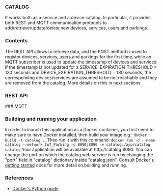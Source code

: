 ### CATALOG
It works both as a service and a device catalog.
In particular, it provides both REST and MQTT communication protocols to add/retrieve/update/delete new devices, services, users and parkings.

### Contents
The REST API allows to retrieve data, and the POST method is used to register devices, services, users and parkings for the first time, while an MQTT subscriber is used to update the timestamp of devices and services: if the timestamp is not updated for a SERVICE_EXPIRATION_THRESHOLD = 120 seconds and DEVICE_EXPIRATION_THRESHOLD =  180 seconds, the corresponding devices/services are assumed to be not reachable and they are removed from the catalog.
More details on this in next sections.

### REST API

### MQTT

### Building and running your application
In order to launch this application as a Docker container, you first need to make sure to have Docker installed, then build your image e.g.: `docker build -t catalog .`.
Then run it with this command: `docker run -d --name catalog --network IoT_Parking -p 8090:8090 -v catalog:/app/catalog catalog`
Your application will be available at http://catalog:8090.
You can change the port on which the catalog web service is run by changing the "port" field in "catalog" dictionary inside "catalog.json".
Consult Docker's [getting started](https://docs.docker.com/)
docs for more detail on building and running.

### References
* [Docker's Python guide](https://docs.docker.com/language/python/)
